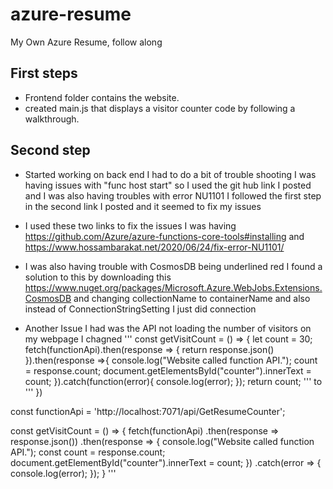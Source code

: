 # azure-resume
My Own Azure Resume, follow along

## First steps
- Frontend folder contains the website.
- created main.js that displays a visitor counter code by following a walkthrough.

## Second step

- Started working on back end I had to do a bit of trouble shooting I was having issues with "func host start" so I used the git hub link I posted and I was also having troubles with error NU1101 I followed the first step in the second link I posted and it seemed to fix my issues
- I used these two links to fix the issues I was having https://github.com/Azure/azure-functions-core-tools#installing and https://www.hossambarakat.net/2020/06/24/fix-error-NU1101/ 

- I was also having trouble with CosmosDB being underlined red I found a solution to this by downloading this https://www.nuget.org/packages/Microsoft.Azure.WebJobs.Extensions.CosmosDB and changing collectionName to containerName and also instead of ConnectionStringSetting I just did connection

- Another Issue I had was the API not loading the number of visitors on my webpage I chagned ''' 
const getVisitCount = () => {
    let count = 30;
    fetch(functionApi).then(response => {
        return response.json()
    }).then(response =>{
        console.log("Website called function API.");
        count = response.count;
        document.getElementsById("counter").innerText = count;
    }).catch(function(error){
        console.log(error);
    });
    return count;
''' to '''
})

const functionApi = 'http://localhost:7071/api/GetResumeCounter';

const getVisitCount = () => {
    fetch(functionApi)
        .then(response => response.json())
        .then(response => {
            console.log("Website called function API.");
            const count = response.count;
            document.getElementById("counter").innerText = count;
        })
        .catch(error => {
            console.log(error);
        });
}
'''